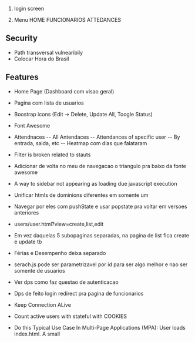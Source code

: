 1. login screen

2. Menu
HOME
FUNCIONARIOS
ATTEDANCES


## Security
- Path transversal vulnearibily 
- Colocar Hora do Brasil

## Features
- Home Page (Dashboard com visao geral)
- Pagina com lista de usuarios
 - Boostrap icons (Edit -> Delete, Update All, Toogle Status)
 - Font Awesome
- Attendnaces
 -- All Antendaces
 -- Attendances of specific user
   -- By entrada, saida, etc
   -- Heatmap com dias que falataram
- Filter is broken related to stauts
- Adicionar de volta no meu de navegacao o triangulo pra baixo da fonte awesome
- A way to sidebar not appearing as loading due javascript execution
- Unificar htmls de dominions diferentes em somente um
 - Navegar por eles com pushState e usar popstate pra voltar em versoes anteriores
 - users/user.html?view=create,list,edit
 - Em vez daquelas 5 subopaginas separadas, na pagina de list fica create e update tb
 - Férias e Desempenho deixa separado

- serach.js pode ser parametrizavel por id para ser algo melhor e nao ser somente de usuarios
- Ver dps como faz questao de autenticacao
- Dps de feito login redirect pra pagina de funcionarios

- Keep Connection ALive
- Count active users with stateful with COOKIES

- Do this
 Typical Use Case
  In Multi-Page Applications (MPA):
  User loads index.html.
  A small <script> runs and sends a request to /auth/check.
  If response is valid (e.g., HTTP 200), continue loading UI.
  If not valid (e.g., HTTP 401), redirect to login page.

- Add to sidebar navigation, the current page
- Add validations to my frontend 
 - Before submitting
   - Show error messages se tiver algo errado
   - Se for algo mais ou menos ruim, tira com trim, lower, etc
   - Adicionar placeholders nos inputs pra deixar mais claro como tem que preencher
- Adicionar favico
- Melhoras os buttoes e padronizar

### Code
<footer>
    <p>Author: Hege Refsnes<br>
    <a href="mailto:hege@example.com">hege@example.com</a></p>
</footer>
<p>BAKERY AVENIDA @TRADEMARK </p>